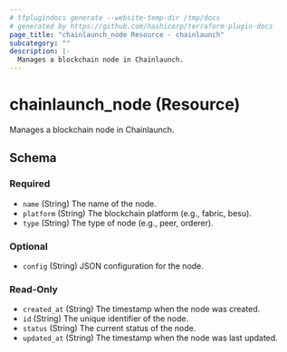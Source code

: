 ```yaml
---
# tfplugindocs generate --website-temp-dir /tmp/docs
# generated by https://github.com/hashicorp/terraform-plugin-docs
page_title: "chainlaunch_node Resource - chainlaunch"
subcategory: ""
description: |-
  Manages a blockchain node in Chainlaunch.
---
```


# chainlaunch_node (Resource)

Manages a blockchain node in Chainlaunch.



<!-- schema generated by tfplugindocs -->
## Schema

### Required

- `name` (String) The name of the node.
- `platform` (String) The blockchain platform (e.g., fabric, besu).
- `type` (String) The type of node (e.g., peer, orderer).

### Optional

- `config` (String) JSON configuration for the node.

### Read-Only

- `created_at` (String) The timestamp when the node was created.
- `id` (String) The unique identifier of the node.
- `status` (String) The current status of the node.
- `updated_at` (String) The timestamp when the node was last updated.
